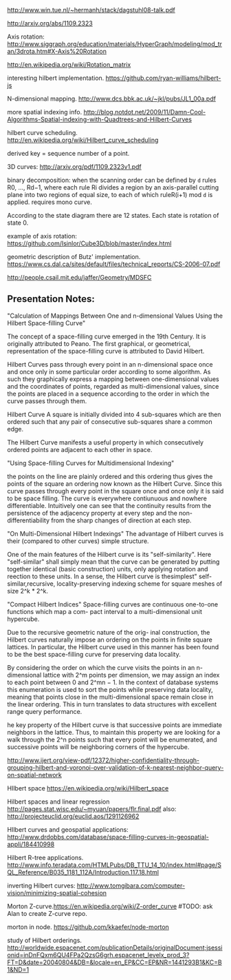 http://www.win.tue.nl/~hermanh/stack/dagstuhl08-talk.pdf

http://arxiv.org/abs/1109.2323

Axis rotation: http://www.siggraph.org/education/materials/HyperGraph/modeling/mod_tran/3drota.htm#X-Axis%20Rotation

http://en.wikipedia.org/wiki/Rotation_matrix

interesting hilbert implementation. https://github.com/ryan-williams/hilbert-js

N-dimensional mapping. http://www.dcs.bbk.ac.uk/~jkl/pubs/JL1_00a.pdf

more spatial indexing info. http://blog.notdot.net/2009/11/Damn-Cool-Algorithms-Spatial-indexing-with-Quadtrees-and-Hilbert-Curves

hilbert curve scheduling. http://en.wikipedia.org/wiki/Hilbert_curve_scheduling

derived key = sequence number of a point.

3D curves: http://arxiv.org/pdf/1109.2323v1.pdf

binary decomposition: when the scanning order can be defined by `d` rules R0, ..., Rd−1, where each rule Ri divides a region
    by an axis-parallel cutting plane into two regions of equal size, to each of which ruleR(i+1) mod `d` is applied.
    requires mono curve.

According to the state diagram there are 12 states. Each state is rotation of
state 0.

example of axis rotation: https://github.com/Isinlor/Cube3D/blob/master/index.html

geometric description of Butz' implementation. https://www.cs.dal.ca/sites/default/files/technical_reports/CS-2006-07.pdf

http://people.csail.mit.edu/jaffer/Geometry/MDSFC


## Presentation Notes:
"Calculation of Mappings Between One and n-dimensional Values Using the Hilbert Space-filling Curve"

The concept of a space-filling curve emerged in the 19th Century. It is originally attributed to Peano. The first graphical, or geometrical, representation of the space-filling curve is attributed to David Hilbert.

Hilbert Curves pass through every point in an n-dimensional space once and once only in some particular order according to some algorithm. As such they graphically express a mapping between one-dimensional values and the coordinates of points, regarded as multi-dimensional values, since the points are placed in a sequence according to the order in which the curve passes through them.

Hilbert Curve
A square is initially divided into 4 sub-squares which are then ordered such that any pair of consecutive sub-squares share a common edge.

The Hilbert Curve manifests a useful property in which consecutively ordered points are adjacent to each other in space.

"Using Space-filling Curves for Multidimensional Indexing"

the points on the line are plainly ordered and this ordering thus gives the points of the square an ordering now known as the Hilbert Curve. Since this curve passes through every point in the square once and once only it is said to be space filling. The curve is everywhere contiunuous and nowhere differentiable.
Intuitively one can see that the continuity results from the persistence of the adjacency property at every step and the non-differentiability from the sharp changes of direction at each step.

"On Multi-Dimensional Hilbert Indexings"
The advantage of Hilbert curves is their (compared to other curves) simple structure.

One of the main features of the Hilbert curve is its "self-similarity". Here "self-similar" shall simply mean that the curve can be generated by putting together identical (basic construction) units, only applying rotation and reection
to these units. In a sense, the Hilbert curve is thesimplest" self-similar,recursive, locality-preserving indexing scheme for square meshes of size 2^k * 2^k.

"Compact Hilbert Indices"
Space-filling curves are continuous one-to-one functions which map a com- pact interval to a multi-dimensional unit hypercube.

Due to the recursive geometric nature of the orig- inal construction, the Hilbert curves naturally impose an ordering on the points in finite square lattices. In particular, the Hilbert curve used in this manner has been found to be the best space-filling curve for preserving data locality.

By considering the order on which the curve visits the points in an n- dimensional lattice with 2^m points per dimension, we may assign an index to each point between 0 and 2^mn − 1. In the context of database systems this enumeration is used to sort the points while preserving data locality, meaning that points close in the multi-dimensional space remain close in the linear ordering. This in turn translates to data structures with excellent range query performance.

he key property of the Hilbert curve is that successive points are immediate neighbors in the lattice. Thus, to maintain this property we are looking for a walk through the 2^n points such that every point will be enumerated, and successive points will be neighboring corners of the hypercube.

http://www.ijert.org/view-pdf/12372/higher-confidentiality-through-grouping-hilbert-and-voronoi-over-validation-of-k-nearest-neighbor-query-on-spatial-network

HIlbert space https://en.wikipedia.org/wiki/Hilbert_space

Hilbert spaces and linear regression http://pages.stat.wisc.edu/~myuan/papers/flr.final.pdf
    also: http://projecteuclid.org/euclid.aos/1291126962

HIlbert curves and geospatial applications: http://www.drdobbs.com/database/space-filling-curves-in-geospatial-appli/184410998

Hilbert R-tree applications. http://www.info.teradata.com/HTMLPubs/DB_TTU_14_10/index.html#page/SQL_Reference/B035_1181_112A/Introduction.117.18.html

inverting Hilbert curves: http://www.tomgibara.com/computer-vision/minimizing-spatial-cohesion

Morton Z-curve.https://en.wikipedia.org/wiki/Z-order_curve #TODO: ask Alan to create Z-curve repo.

morton in node. https://github.com/kkaefer/node-morton

study of Hilbert orderings. http://worldwide.espacenet.com/publicationDetails/originalDocument;jsessionid=inDnFQxm6QU4FPa2QzsG6grh.espacenet_levelx_prod_3?FT=D&date=20040804&DB=&locale=en_EP&CC=EP&NR=1441293B1&KC=B1&ND=1
